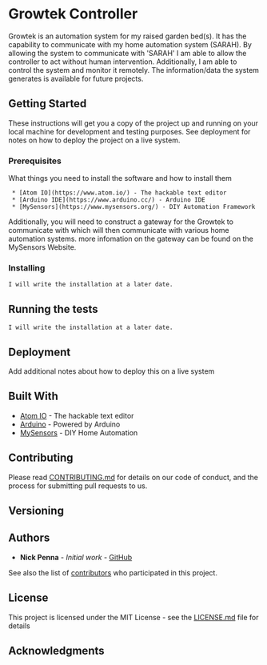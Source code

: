 # Growtek Controller

Growtek is an automation system for my raised garden bed(s). It has the capability to communicate with my home automation system (SARAH). By allowing
the system to communicate with 'SARAH' I am able to allow the controller to act without human intervention. Additionally, I am able to
control the system and monitor it remotely. The information/data the system generates is available for future projects.

## Getting Started

These instructions will get you a copy of the project up and running on your local machine for development and testing purposes. See deployment for notes on how to deploy the project on a live system.

### Prerequisites

What things you need to install the software and how to install them

```
 * [Atom IO](https://www.atom.io/) - The hackable text editor
 * [Arduino IDE](https://www.arduino.cc/) - Arduino IDE
 * [MySensors](https://www.mysensors.org/) - DIY Automation Framework
```
Additionally, you will need to construct a gateway for the Growtek to communicate with which will then communicate with various home automation systems.
more infomation on the gateway can be found on the MySensors Website.

### Installing

 ```
 I will write the installation at a later date.
 ```

## Running the tests

```
I will write the installation at a later date.
```

## Deployment

Add additional notes about how to deploy this on a live system

## Built With

* [Atom IO](https://www.atom.io/) - The hackable text editor
* [Arduino](https://www.arduino.cc/) - Powered by Arduino
* [MySensors](https://www.mysensors.org) - DIY Home Automation

## Contributing

Please read [CONTRIBUTING.md](https://gist.github.com/PurpleBooth/b24679402957c63ec426) for details on our code of conduct, and the process for submitting pull requests to us.

## Versioning


## Authors

* **Nick Penna** - *Initial work* - [GitHub](https://github.com/Kaniick)

See also the list of [contributors](https://github.com/your/project/contributors) who participated in this project.

## License

This project is licensed under the MIT License - see the [LICENSE.md](LICENSE.md) file for details

## Acknowledgments
